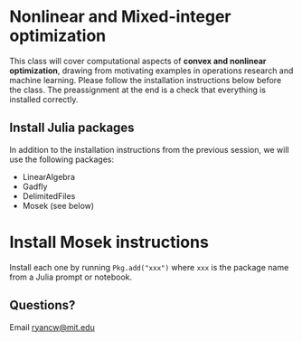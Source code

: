 # Nonlinear and Mixed-integer optimization

This class will cover computational aspects of **convex and nonlinear optimization**, drawing from motivating examples in operations research and machine learning. Please follow the installation instructions below before the class. The preassignment at the end is a check that everything is installed correctly.

## Install Julia packages

In addition to the installation instructions from the previous session, we will use the following packages:
- LinearAlgebra
- Gadfly
- DelimitedFiles
- Mosek (see below)

# Install Mosek instructions


Install each one by running ``Pkg.add("xxx")`` where ``xxx`` is the package name
from a Julia prompt or notebook.

## Questions?
Email ryancw@mit.edu
